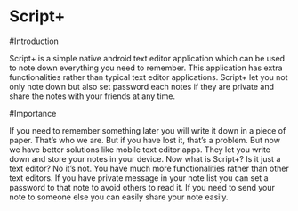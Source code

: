 # Script+

#Introduction

Script+ is a simple native android text editor application which can be used to note down everything you need to remember. 
This application has extra functionalities rather than typical text editor applications. 
Script+ let you not only note down but also set password each notes if they are private and share the notes with your friends
at any time.

#Importance

If you need to remember something later you will write it down in a piece of paper. 
That’s who we are. But if you have lost it, that’s a problem. But now we have better solutions like mobile text editor apps. 
They let you write down and store your notes in your device. Now what is Script+? 
Is it just a text editor? No it’s not. You have much more functionalities rather than other text editors. 
If you have private message in your note list you can set a password to that note to avoid others to read it. 
If you need to send your note to someone else you can easily share your note easily.
